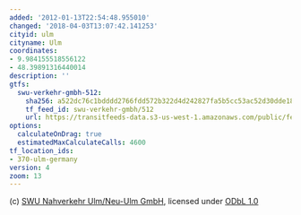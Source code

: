 ```yaml
---
added: '2012-01-13T22:54:48.955010'
changed: '2018-04-03T13:07:42.141253'
cityid: ulm
cityname: Ulm
coordinates:
- 9.984155518556122
- 48.39891316440014
description: ''
gtfs:
  swu-verkehr-gmbh-512:
    sha256: a522dc76c1bdddd2766fdd572b322d4d242827fa5b5cc53ac52d30dde1852a3d
    tf_feed_id: swu-verkehr-gmbh/512
    url: https://transitfeeds-data.s3-us-west-1.amazonaws.com/public/feeds/swu-verkehr-gmbh/512/20170113/gtfs.zip
options:
  calculateOnDrag: true
  estimatedMaxCalculateCalls: 4600
tf_location_ids:
- 370-ulm-germany
version: 4
zoom: 13
---
```


(c) [SWU Nahverkehr Ulm/Neu-Ulm GmbH](http://www.swu.de/privatkunden/swu-nahverkehr.html), licensed under [ODbL 1.0](http://opendatacommons.org/licenses/odbl/1-0/)
